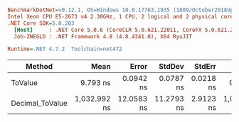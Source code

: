 ``` ini

BenchmarkDotNet=v0.12.1, OS=Windows 10.0.17763.1935 (1809/October2018Update/Redstone5)
Intel Xeon CPU E5-2673 v4 2.30GHz, 1 CPU, 2 logical and 2 physical cores
.NET Core SDK=5.0.203
  [Host]     : .NET Core 5.0.6 (CoreCLR 5.0.621.22011, CoreFX 5.0.621.22011), X64 RyuJIT
  Job-ZNEGLD : .NET Framework 4.8 (4.8.4341.0), X64 RyuJIT

Runtime=.NET 4.7.2  Toolchain=net472  

```
|          Method |         Mean |      Error |     StdDev |    StdErr |          Min |          Max |       Median |  Ratio | MannWhitney(5%) | RatioSD |
|---------------- |-------------:|-----------:|-----------:|----------:|-------------:|-------------:|-------------:|-------:|---------------- |--------:|
|         ToValue |     9.793 ns |  0.0942 ns |  0.0787 ns | 0.0218 ns |     9.637 ns |     9.915 ns |     9.790 ns |   1.00 |            Base |    0.00 |
| Decimal_ToValue | 1,032.992 ns | 12.0583 ns | 11.2793 ns | 2.9123 ns | 1,017.575 ns | 1,053.710 ns | 1,029.263 ns | 105.44 |          Slower |    1.31 |

